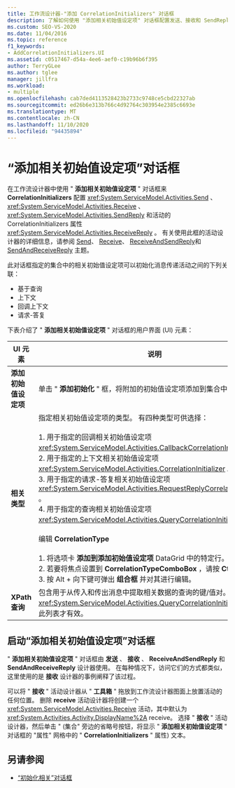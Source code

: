 ```yaml
---
title: 工作流设计器-"添加 CorrelationInitializers" 对话框
description: 了解如何使用 "添加相关初始值设定项" 对话框配置发送、接收和 SendReply 活动的 CorrelationInitializers 属性。
ms.custom: SEO-VS-2020
ms.date: 11/04/2016
ms.topic: reference
f1_keywords:
- AddCorrelationInitializers.UI
ms.assetid: c0517467-d54a-4ee6-aef0-c19b96b6f395
author: TerryGLee
ms.author: tglee
manager: jillfra
ms.workload:
- multiple
ms.openlocfilehash: cab7ded4113528423b2733c9748ce5cbd22327ab
ms.sourcegitcommit: ed26b6e313b766c4d92764c303954e2385c6693e
ms.translationtype: MT
ms.contentlocale: zh-CN
ms.lasthandoff: 11/10/2020
ms.locfileid: "94435894"
---
```

# <a name="add-correlationinitializers-dialog-box"></a>“添加相关初始值设定项”对话框

在工作流设计器中使用 " **添加相关初始值设定项** " 对话框来 **CorrelationInitializers** 配置 <xref:System.ServiceModel.Activities.Send> 、 <xref:System.ServiceModel.Activities.Receive> 、 <xref:System.ServiceModel.Activities.SendReply> 和活动的 CorrelationInitializers 属性 <xref:System.ServiceModel.Activities.ReceiveReply> 。 有关使用此框的活动设计器的详细信息，请参阅 [Send](../workflow-designer/send-activity-designer.md)、 [Receive](../workflow-designer/receive-activity-designer.md)、 [ReceiveAndSendReply](../workflow-designer/receiveandsendreply-template-designer.md)和 [SendAndReceiveReply](../workflow-designer/sendandreceivereply-template-designer.md) 主题。

此对话框指定的集合中的相关初始值设定项可以初始化消息传递活动之间的下列关联：

- 基于查询
- 上下文
- 回调上下文
- 请求-答复

下表介绍了 " **添加相关初始值设定项** " 对话框的用户界面 (UI) 元素：

|UI 元素|说明|
|-|-----------------|
|**添加初始值设定项**|单击 " **添加初始化** " 框，将附加的初始值设定项添加到集合中。|
|**相关类型**|指定相关初始值设定项的类型。 有四种类型可供选择：<br /><br /> 1. 用于指定的回调相关初始值设定项 <xref:System.ServiceModel.Activities.CallbackCorrelationInitializer> 。<br />2. 用于指定的上下文相关初始值设定项 <xref:System.ServiceModel.Activities.CorrelationInitializer> 。<br />3. 用于指定的请求-答复相关初始值设定项 <xref:System.ServiceModel.Activities.RequestReplyCorrelationInitializer> 。<br />4. 用于指定的查询相关初始值设定项 <xref:System.ServiceModel.Activities.QueryCorrelationInitializer> 。<br /><br /> 编辑 **CorrelationType**<br /><br /> 1. 将选项卡 **添加到添加初始值设定项** DataGrid 中的特定行。<br />2. 若要将焦点设置到 **CorrelationTypeComboBox** ，请按 **Ctrl** + **tab** 。<br />3. 按 Alt + 向下键可弹出 **组合框** 并对其进行编辑。|
|**XPath 查询**|包含用于从传入和传出消息中提取相关数据的查询的键/值对。 仅当使用 <xref:System.ServiceModel.Activities.QueryCorrelationInitializer> 类型时此列表才有效。|

## <a name="to-launch-the-add-correlation-initializers-dialog-box"></a>启动“添加相关初始值设定项”对话框

 " **添加相关初始值设定项** " 对话框由 **发送** 、 **接收** 、 **ReceiveAndSendReply** 和 **SendAndReceiveReply** 设计器使用。 在每种情况下，访问它们的方式都类似，这里使用的是 **接收** 设计器的事例阐释了该过程。

 可以将 " **接收** " 活动设计器从 " **工具箱** " 拖放到工作流设计器图面上放置活动的任何位置。 删除 **receive** 活动设计器将创建一个 <xref:System.ServiceModel.Activities.Receive> 活动，其中默认为 <xref:System.Activities.Activity.DisplayName%2A> receive。 选择 " **接收** " 活动设计器，然后单击 " (集合" 旁边的省略号按钮，将显示 " **添加相关初始值设定项** " 对话框的 "属性" 网格中的 " **CorrelationInitializers** " 属性) 文本。

## <a name="see-also"></a>另请参阅

- [“初始化相关”对话框](../workflow-designer/initialize-correlation-dialog-box.md)
